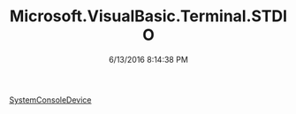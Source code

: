﻿---
title: Microsoft.VisualBasic.Terminal.STDIO
date: 6/13/2016 8:14:38 PM
---

[SystemConsoleDevice](T-Microsoft.VisualBasic.Terminal.STDIO.SystemConsoleDevice.html)
